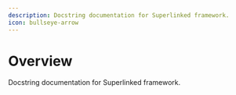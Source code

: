 ```yaml
---
description: Docstring documentation for Superlinked framework.
icon: bullseye-arrow
---
```


# Overview

Docstring documentation for Superlinked framework.